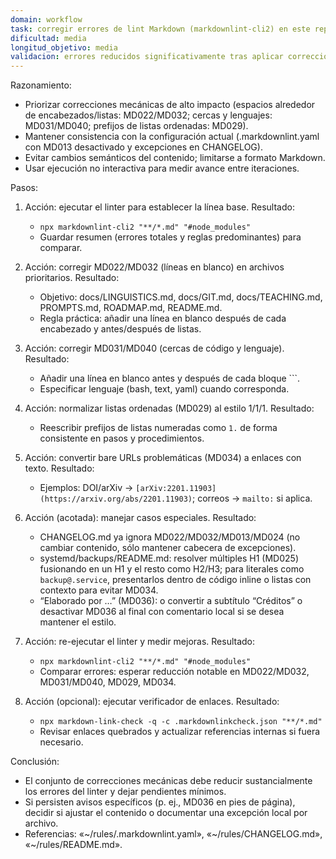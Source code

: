 ```yaml
---
domain: workflow
task: corregir errores de lint Markdown (markdownlint-cli2) en este repositorio
dificultad: media
longitud_objetivo: media
validacion: errores reducidos significativamente tras aplicar correcciones y re-ejecutar linter
---
```

<!-- markdownlint-disable MD041 -->

Razonamiento:
- Priorizar correcciones mecánicas de alto impacto (espacios alrededor de encabezados/listas: MD022/MD032; cercas y lenguajes: MD031/MD040; prefijos de listas ordenadas: MD029).
- Mantener consistencia con la configuración actual (.markdownlint.yaml con MD013 desactivado y excepciones en CHANGELOG).
- Evitar cambios semánticos del contenido; limitarse a formato Markdown.
- Usar ejecución no interactiva para medir avance entre iteraciones.

Pasos:
1) Acción: ejecutar el linter para establecer la línea base.
   Resultado:
   - `npx markdownlint-cli2 "**/*.md" "#node_modules"`
   - Guardar resumen (errores totales y reglas predominantes) para comparar.

2) Acción: corregir MD022/MD032 (líneas en blanco) en archivos prioritarios.
   Resultado:
   - Objetivo: docs/LINGUISTICS.md, docs/GIT.md, docs/TEACHING.md, PROMPTS.md, ROADMAP.md, README.md.
   - Regla práctica: añadir una línea en blanco después de cada encabezado y antes/después de listas.

3) Acción: corregir MD031/MD040 (cercas de código y lenguaje).
   Resultado:
   - Añadir una línea en blanco antes y después de cada bloque ```.
   - Especificar lenguaje (bash, text, yaml) cuando corresponda.

4) Acción: normalizar listas ordenadas (MD029) al estilo 1/1/1.
   Resultado:
   - Reescribir prefijos de listas numeradas como `1.` de forma consistente en pasos y procedimientos.

5) Acción: convertir bare URLs problemáticas (MD034) a enlaces con texto.
   Resultado:
   - Ejemplos: DOI/arXiv → `[arXiv:2201.11903](https://arxiv.org/abs/2201.11903)`; correos → `mailto:` si aplica.

6) Acción (acotada): manejar casos especiales.
   Resultado:
   - CHANGELOG.md ya ignora MD022/MD032/MD013/MD024 (no cambiar contenido, sólo mantener cabecera de excepciones).
   - systemd/backups/README.md: resolver múltiples H1 (MD025) fusionando en un H1 y el resto como H2/H3; para literales como `backup@.service`, presentarlos dentro de código inline o listas con contexto para evitar MD034.
   - “Elaborado por …” (MD036): o convertir a subtítulo “Créditos” o desactivar MD036 al final con comentario local si se desea mantener el estilo.

7) Acción: re-ejecutar el linter y medir mejoras.
   Resultado:
   - `npx markdownlint-cli2 "**/*.md" "#node_modules"`
   - Comparar errores: esperar reducción notable en MD022/MD032, MD031/MD040, MD029, MD034.

8) Acción (opcional): ejecutar verificador de enlaces.
   Resultado:
   - `npx markdown-link-check -q -c .markdownlinkcheck.json "**/*.md"`
   - Revisar enlaces quebrados y actualizar referencias internas si fuera necesario.

Conclusión:
- El conjunto de correcciones mecánicas debe reducir sustancialmente los errores del linter y dejar pendientes mínimos.
- Si persisten avisos específicos (p. ej., MD036 en pies de página), decidir si ajustar el contenido o documentar una excepción local por archivo.
- Referencias: «~/rules/.markdownlint.yaml», «~/rules/CHANGELOG.md», «~/rules/README.md».

